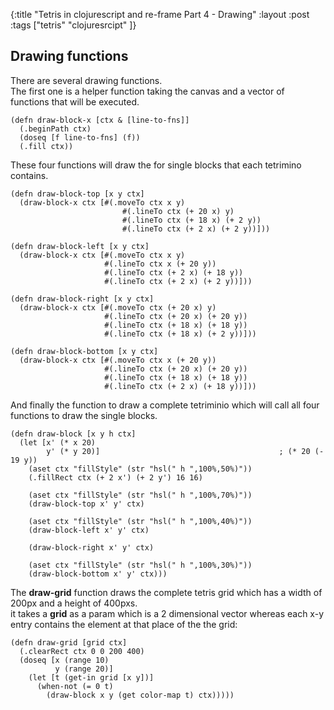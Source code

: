 {:title "Tetris in clojurescript and re-frame Part 4 - Drawing"
 :layout :post
 :tags  ["tetris" "clojuresrcipt" ]}

## Drawing functions

There are several drawing functions.  
The first one is a helper function taking the canvas and a vector of functions that will be executed.

    (defn draw-block-x [ctx & [line-to-fns]]
      (.beginPath ctx)
      (doseq [f line-to-fns] (f))
      (.fill ctx))
                         
These four functions will draw the for single blocks that each tetrimino contains.     

    
    (defn draw-block-top [x y ctx]
      (draw-block-x ctx [#(.moveTo ctx x y)
                             #(.lineTo ctx (+ 20 x) y)
                             #(.lineTo ctx (+ 18 x) (+ 2 y))
                             #(.lineTo ctx (+ 2 x) (+ 2 y))]))
    
    (defn draw-block-left [x y ctx]
      (draw-block-x ctx [#(.moveTo ctx x y)
                         #(.lineTo ctx x (+ 20 y))
                         #(.lineTo ctx (+ 2 x) (+ 18 y))
                         #(.lineTo ctx (+ 2 x) (+ 2 y))]))
    
    (defn draw-block-right [x y ctx]
      (draw-block-x ctx [#(.moveTo ctx (+ 20 x) y)
                         #(.lineTo ctx (+ 20 x) (+ 20 y))
                         #(.lineTo ctx (+ 18 x) (+ 18 y))
                         #(.lineTo ctx (+ 18 x) (+ 2 y))]))
    
    (defn draw-block-bottom [x y ctx]
      (draw-block-x ctx [#(.moveTo ctx x (+ 20 y))
                         #(.lineTo ctx (+ 20 x) (+ 20 y))
                         #(.lineTo ctx (+ 18 x) (+ 18 y))
                         #(.lineTo ctx (+ 2 x) (+ 18 y))]))
        
And finally the function to draw a complete tetriminio which will call all four functions to draw the single blocks.

    (defn draw-block [x y h ctx]
      (let [x' (* x 20)
            y' (* y 20)]                                        ; (* 20 (- 19 y))
        (aset ctx "fillStyle" (str "hsl(" h ",100%,50%)"))
        (.fillRect ctx (+ 2 x') (+ 2 y') 16 16)
    
        (aset ctx "fillStyle" (str "hsl(" h ",100%,70%)"))
        (draw-block-top x' y' ctx)
    
        (aset ctx "fillStyle" (str "hsl(" h ",100%,40%)"))
        (draw-block-left x' y' ctx)
    
        (draw-block-right x' y' ctx)
    
        (aset ctx "fillStyle" (str "hsl(" h ",100%,30%)"))
        (draw-block-bottom x' y' ctx)))

The **draw-grid** function draws the complete tetris grid which has a width of 200px and a height of 400pxs.  
 it takes a **grid** as a param which is a 2 dimensional vector whereas each x-y entry contains the element at that
 place of the the grid:


    (defn draw-grid [grid ctx]
      (.clearRect ctx 0 0 200 400)
      (doseq [x (range 10)
              y (range 20)]
        (let [t (get-in grid [x y])]
          (when-not (= 0 t)
            (draw-block x y (get color-map t) ctx)))))  

